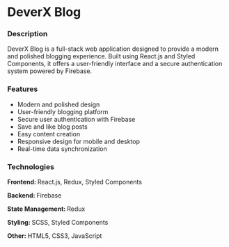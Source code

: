 <h1>DeverX Blog</h1>


<h3>Description</h3>
DeverX Blog is a full-stack web application designed to provide a modern and polished blogging experience. Built using React.js and Styled Components, it offers a user-friendly interface and a secure authentication system powered by Firebase.


<h3>Features</h3>
<ul>
    <li>Modern and polished design</li>
    <li>User-friendly blogging platform</li>
    <li>Secure user authentication with Firebase</li>
    <li>Save and like blog posts</li>
    <li>Easy content creation</li>
    <li>Responsive design for mobile and desktop</li>
    <li>Real-time data synchronization</li>
</ul>


<h3>Technologies</h3>

<p><strong>Frontend: </strong> React.js, Redux, Styled Components</p>
<p><strong>Backend: </strong> Firebase</p>
<p><strong>State Management: </strong> Redux</p>
<p><strong>Styling: </strong> SCSS, Styled Components</p>
<p><strong>Other: </strong> HTML5, CSS3, JavaScript</p>